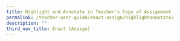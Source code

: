 ```yaml
---
title: Highlight and Annotate in Teacher's Copy of Assignment
permalink: /teacher-user-guide/enact-assign/highlightannotate/
description: ""
third_nav_title: Enact (Assign)
---
```

